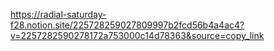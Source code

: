 https://radial-saturday-f28.notion.site/225728259027809997b2fcd56b4a4ac4?v=2257282590278172a753000c14d78363&source=copy_link